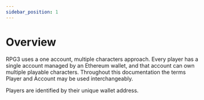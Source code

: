 ```yaml
---
sidebar_position: 1
---
```


# Overview

RPG3 uses a one account, multiple characters approach. Every player has a single account managed by an Ethereum wallet, and that account can own multiple playable characters. Throughout this documentation the terms Player and Account may be used interchangeably.

Players are identified by their unique wallet address.
